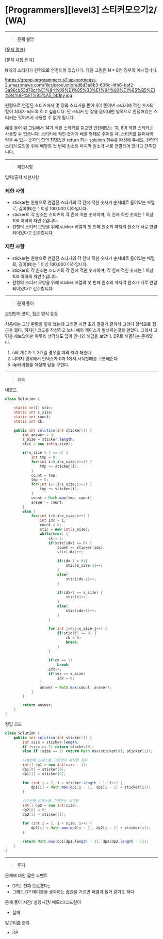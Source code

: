# [Programmers][level3] 스티커모으기2/ (WA)

---

> **문제 설명**
> 

[[문제 링크](https://school.programmers.co.kr/learn/courses/30/lessons/12971)]

[문제 내용 전체]

N개의 스티커가 원형으로 연결되어 있습니다. 다음 그림은 N = 8인 경우의 예시입니다.

!https://grepp-programmers.s3.ap-northeast-2.amazonaws.com/files/production/d8d3a8b3-606c-4fb6-baf2-3a96cb53d70c/%E1%84%89%E1%85%B3%E1%84%90%E1%85%B5%E1%84%8F%E1%85%A5_hb1jty.jpg

원형으로 연결된 스티커에서 몇 장의 스티커를 뜯어내어 뜯어낸 스티커에 적힌 숫자의 합이 최대가 되도록 하고 싶습니다. 단 스티커 한 장을 뜯어내면 양쪽으로 인접해있는 스티커는 찢어져서 사용할 수 없게 됩니다.

예를 들어 위 그림에서 14가 적힌 스티커를 뜯으면 인접해있는 10, 6이 적힌 스티커는 사용할 수 없습니다. 스티커에 적힌 숫자가 배열 형태로 주어질 때, 스티커를 뜯어내어 얻을 수 있는 숫자의 합의 최댓값을 return 하는 solution 함수를 완성해 주세요. 원형의 스티커 모양을 위해 배열의 첫 번째 원소와 마지막 원소가 서로 연결되어 있다고 간주합니다.

---

> **제한사항**
> 

입력/출력 제한사항

### 제한 사항

- sticker는 원형으로 연결된 스티커의 각 칸에 적힌 숫자가 순서대로 들어있는 배열로, 길이(N)는 1 이상 100,000 이하입니다.
- sticker의 각 원소는 스티커의 각 칸에 적힌 숫자이며, 각 칸에 적힌 숫자는 1 이상 100 이하의 자연수입니다.
- 원형의 스티커 모양을 위해 sticker 배열의 첫 번째 원소와 마지막 원소가 서로 연결되어있다고 간주합니다.

### 제한 사항

- sticker는 원형으로 연결된 스티커의 각 칸에 적힌 숫자가 순서대로 들어있는 배열로, 길이(N)는 1 이상 100,000 이하입니다.
- sticker의 각 원소는 스티커의 각 칸에 적힌 숫자이며, 각 칸에 적힌 숫자는 1 이상 100 이하의 자연수입니다.
- 원형의 스티커 모양을 위해 sticker 배열의 첫 번째 원소와 마지막 원소가 서로 연결되어있다고 간주합니다.

---

> **문제 풀이**
> 

본인만의 풀이, 접근 방식 등등

처음에는 그냥 완탐을 할까 했는데 그러면 시간 초과 걸릴거 같아서 그리디 형식으로 접근을 했다. 하지만 코드를 작성하고 보니 예외 케이스가 발생하는것을 알았다. 그래서 고민을 해보았지만 아무리 생각해도 답이 안나와 해답을 보았다. DP로 해결하는 문제였다.

1. n의 개수가 1, 2개일 경우를 예외 처리 해준다.
2. 나머지 경우에서 인덱스가 0과 1에서 시작할때를 구분해준다
3. dp테이블을 작성해 답을 구한다.

---

> **코드**
> 

내코드

```java
class Solution {
    
    static int[] stic;
    static int s_size;
    static int count;
    static int ck;
    
    public int solution(int sticker[]) {
        int answer = 0;
        s_size = sticker.length;
        stic = new int[s_size];

        if(s_size % 2 == 0) {
            int tmp = 0;
            for(int i=0;i<s_size;i+=2) {
                tmp += sticker[i];
            }
            count = tmp;
            tmp = 0;
            for(int i=1;i<s_size;i+=2) {
                tmp += sticker[i];
            }
            count = Math.max(tmp, count);
            answer = count;
        }
        else {
            for(int i=0;i<s_size;i++) {
                int idx = i;
                count = 0;
                stic = new int[s_size];
                while(true) {
                    ck = 1;
                    if(stic[idx] == 0) {
                        count += sticker[idx];
                        stic[idx]++;
                        
                        if(idx-1 < 0){
                            stic[s_size-1]++;
                        }
                        else{
                            stic[idx-1]++;
                        }
                        
                        if(idx+1 == s_size) {
                            stic[0]++;
                        }
                        else{
                            stic[idx+1]++;
                        }
                    }
                    
                    for(int j=0;j<s_size;j++) {
                        if(stic[j] == 0) {
                            ck = 0;
                            break;
                        }
                    }
                    
                    if(ck == 1)
                        break;
                    idx++;
                    if(idx == s_size)
                        idx = 0;
                }
                answer = Math.max(count, answer);
            }
        }

        return answer;
    }
}
```

정답 코드

```java
class Solution {
    public int solution(int sticker[]) {
        int size = sticker.length;
        if (size == 1) return sticker[0];
        else if (size == 2) return Math.max(sticker[0], sticker[1]);
 
        //0번째 인덱스를 고르면서 시작한 경우
        int[] dp1 = new int[size - 1];
        dp1[0] = sticker[0];
        dp1[1] = sticker[0];
 
        for (int i = 2; i < sticker.length - 1; i++) {
            dp1[i] = Math.max(dp1[i - 1], dp1[i - 2] + sticker[i]);
        }
 
        //1번째 인덱스를 고르면서 시작한 
        int[] dp2 = new int[size];
        dp2[0] = 0;
        dp2[1] = sticker[1];
 
        for (int i = 2; i < size; i++) {
            dp2[i] = Math.max(dp2[i - 1], dp2[i - 2] + sticker[i]);
        }
 
        return Math.max(dp1[dp1.length - 1], dp2[dp2.length - 1]);
    }
}

```

---

> **후기**
> 

문제에 대한 짧은 코멘트

- DP는 진짜 모르겠다;;
- 그래도 DP 테이블을 생각하는 습관을 기르면 해결이 될거 같기도 하다

문제 풀이 시간/ 실행시간/ 메모리/코드길이

- 실패

알고리즘 분류

- DP